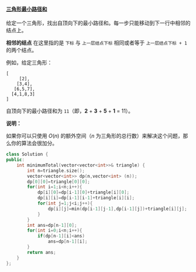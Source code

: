 #### [三角形最小路径和](https://leetcode-cn.com/problems/triangle/)

给定一个三角形，找出自顶向下的最小路径和。每一步只能移动到下一行中相邻的结点上。

**相邻的结点** 在这里指的是 `下标` 与 `上一层结点下标` 相同或者等于 `上一层结点下标 + 1` 的两个结点。

 

例如，给定三角形：

```
[
     [2],
    [3,4],
   [6,5,7],
  [4,1,8,3]
]
```

自顶向下的最小路径和为 `11`（即，**2** + **3** + **5** + **1** = 11）。

 

**说明：**

如果你可以只使用 *O*(*n*) 的额外空间（*n* 为三角形的总行数）来解决这个问题，那么你的算法会很加分。

```c++
class Solution {
public:
    int minimumTotal(vector<vector<int>>& triangle) {
        int n=triangle.size();
        vector<vector<int>> dp(n,vector<int> (n));
        dp[0][0]=triangle[0][0];
        for(int i=1;i<n;i++){
            dp[i][0]=dp[i-1][0]+triangle[i][0];
            dp[i][i]=dp[i-1][i-1]+triangle[i][i];
            for(int j=1;j<i;j++){
                dp[i][j]=min(dp[i-1][j-1],dp[i-1][j])+triangle[i][j];
            }
        }
        int ans=dp[n-1][0];
        for(int i=0;i<n;i++){
            if(dp[n-1][i]<ans)
                ans=dp[n-1][i];
        }
        return ans;
    }
};
```

